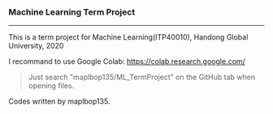 ### Machine Learning Term Project

___________

This is a term project for Machine Learning(ITP40010), Handong Global University, 2020

I recommand to use Google Colab: https://colab.research.google.com/
  
  >Just search "maplbop135/ML_TermProject" on the GitHub tab when opening files.

Codes written by maplbop135.
